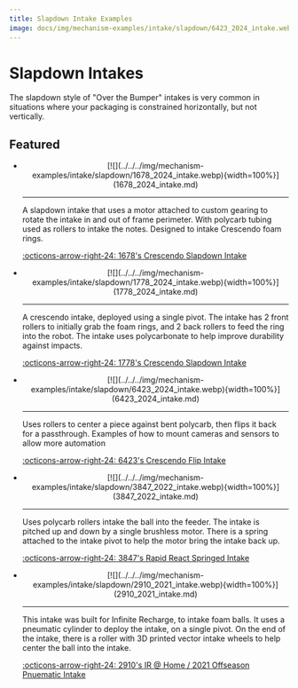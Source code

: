 ```yaml
---
title: Slapdown Intake Examples
image: docs/img/mechanism-examples/intake/slapdown/6423_2024_intake.webp
---
```


# Slapdown Intakes

The slapdown style of "Over the Bumper" intakes is very common in situations where your packaging is constrained horizontally, but not vertically.

## Featured

<div class="grid cards" markdown>

-   <center>[![](../../../img/mechanism-examples/intake/slapdown/1678_2024_intake.webp){width=100%}](1678_2024_intake.md)</center>

    ---

    A slapdown intake that uses a motor attached to custom gearing to rotate the intake in and out of frame perimeter. With polycarb tubing used as rollers to intake the notes. Designed to intake Crescendo foam rings.
    
    [:octicons-arrow-right-24: 1678's Crescendo Slapdown Intake](1678_2024_intake.md)

-   <center>[![](../../../img/mechanism-examples/intake/slapdown/1778_2024_intake.webp){width=100%}](1778_2024_intake.md)</center>

    ---

    A crescendo intake, deployed using a single pivot. The intake has 2 front rollers to initially grab the foam rings, and 2 back rollers to feed the ring into the robot. The intake uses polycarbonate to help improve durability against impacts.
    
    [:octicons-arrow-right-24: 1778's Crescendo Slapdown Intake](1778_2024_intake.md)

-   <center>[![](../../../img/mechanism-examples/intake/slapdown/6423_2024_intake.webp){width=100%}](6423_2024_intake.md)</center>

    ---

    Uses rollers to center a piece against bent polycarb, then flips it back for a passthrough. Examples of how to mount cameras and sensors to allow more automation
    
    [:octicons-arrow-right-24: 6423's Crescendo Flip Intake](6423_2024_intake.md)

-   <center>[![](../../../img/mechanism-examples/intake/slapdown/3847_2022_intake.webp){width=100%}](3847_2022_intake.md)</center>

    ---

    Uses polycarb rollers intake the ball into the feeder. The intake is pitched up and down by a single brushless motor. There is a spring attached to the intake pivot to help the motor bring the intake back up. 
    
    [:octicons-arrow-right-24: 3847's Rapid React Springed Intake](3847_2022_intake.md)

-   <center>[![](../../../img/mechanism-examples/intake/slapdown/2910_2021_intake.webp){width=100%}](2910_2021_intake.md)</center>

    ---

    This intake was built for Infinite Recharge, to intake foam balls. It uses a pneumatic cylinder to deploy the intake, on a single pivot. On the end of the intake, there is a roller with 3D printed vector intake wheels to help center the ball into the intake.
    
    [:octicons-arrow-right-24: 2910's IR @ Home / 2021 Offseason Pnuematic Intake](2910_2021_intake.md)

</div>